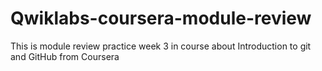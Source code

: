 # Qwiklabs-coursera-module-review
This is module review practice week 3 in course about Introduction to git and GitHub from Coursera
